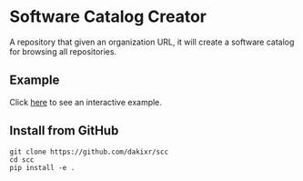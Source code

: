 
# Software Catalog Creator

A repository that given an organization URL, it will create a software catalog for browsing all repositories.

## Example

Click [here](https://dakixr.github.io/scc/example/index.html) to see an interactive example.

## Install from GitHub

```text
git clone https://github.com/dakixr/scc
cd scc
pip install -e .
```

